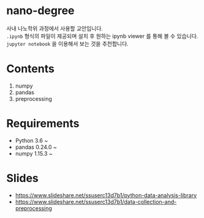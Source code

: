 # nano-degree

사내 나노학위 과정에서 사용할 교안입니다.  
`.ipynb` 형식의 파일이 제공되며 설치 후 원하는 ipynb viewer 를 통해 볼 수 있습니다.  
`jupyter notebook` 을 이용해서 보는 것을 추천합니다.

# Contents

1. numpy
2. pandas
3. preprocessing

# Requirements

- Python 3.6 ~
- pandas 0.24.0 ~
- numpy 1.15.3 ~

# Slides
- https://www.slideshare.net/ssuserc13d7b1/python-data-analysis-library  
- https://www.slideshare.net/ssuserc13d7b1/data-collection-and-preprocessing
